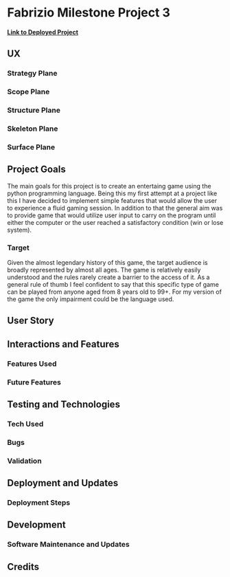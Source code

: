 # Fabrizio Milestone Project 3
#### [Link to Deployed Project]()
## UX
### Strategy Plane
### Scope Plane
### Structure Plane
### Skeleton Plane
### Surface Plane
## Project Goals
The main goals for this project is to create an entertaing game using the python programming language. Being this my first attempt at a project like this I have decided to implement simple features that would allow the user to experience a fluid gaming session. In addition to that the general aim was to provide game that would utilize user input to carry on the program until either the computer or the user reached a satisfactory condition (win or lose system).
### Target 
Given the almost legendary history of this game, the target audience is broadly represented by almost all ages. The game is relatively easily understood and the rules rarely create a barrier to the access of it. As a general rule of thumb I feel confident to say that this specific type of game can be played from anyone aged from 8 years old to 99+. For my version of the game the only impairment could be the language used.
## User Story
## Interactions and Features
### Features Used
### Future Features
## Testing and Technologies
### Tech Used
### Bugs
### Validation
## Deployment and Updates
### Deployment Steps
## Development
### Software Maintenance and Updates
## Credits